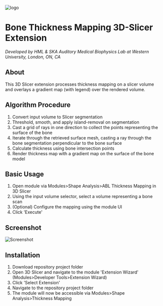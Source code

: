 ![logo](https://github.com/Auditory-Biophysics-Lab/SlicerBoneThicknessMappingExtension/blob/master/BoneThicknessMapping/Resources/Icons/logo.png?raw=true)
# Bone Thickness Mapping 3D-Slicer Extension

*Developed by HML & SKA Auditory Medical Biophysics Lab at Western University, London, ON, CA*

## About
This 3D Slicer extension processes thickness mapping on a slicer volume and overlays a gradient map (with legend) over the rendered volume.

## Algorithm Procedure
1. Convert input volume to Slicer segmentation
2. Threshold, smooth, and apply island-removal on segmentation
3. Cast a grid of rays in one direction to collect the points representing the surface of the bone
4. Iterate through the retrieved surface mesh, casting a ray through the bone segmentation perpendicular to the bone surface
5. Calculate thickness using bone intersection points
6. Render thickness map with a gradient map on the surface of the bone model

## Basic Usage 
1. Open module via Modules>Shape Analysis>ABL Thickness Mapping in 3D Slicer
2. Using the input volume selector, select a volume representing a bone scan
3. (Optional) Configure the mapping using the module UI
4. Click 'Execute'

## Screenshot
![Screenshot](https://github.com/Auditory-Biophysics-Lab/SlicerBoneThicknessMappingExtension/blob/master/Screenshot.PNG?raw=true)

## Installation
1. Download repository project folder
2. Open 3D Slicer and navigate to the module 'Extension Wizard' (Modules>Developer Tools>Extension Wizard)
3. Click 'Select Extension'
4. Navigate to the repository project folder
5. The module will now be accessible via Modules>Shape Analysis>Thickness Mapping
